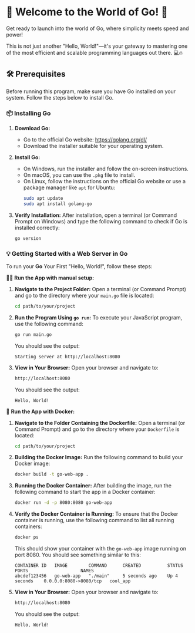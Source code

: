 # 🚀  Welcome to the World of Go! 🌟

Get ready to launch into the world of Go, where simplicity meets speed and power! 

This is not just another "Hello, World!"—it's your gateway to mastering one of the most efficient and scalable programming languages out there. 💻🔥

## 🛠️ Prerequisites

Before running this program, make sure you have Go installed on your system. Follow the steps below to install Go.

### 📦 Installing Go

1. **Download Go:**
   - Go to the official Go website: https://golang.org/dl/
   - Download the installer suitable for your operating system.

2. **Install Go:**
   - On Windows, run the installer and follow the on-screen instructions.
   - On macOS, you can use the `.pkg` file to install.
   - On Linux, follow the instructions on the official Go website or use a package manager like `apt` for Ubuntu:
     ```bash
     sudo apt update
     sudo apt install golang-go
     ```

3. **Verify Installation:**
   After installation, open a terminal (or Command Prompt on Windows) and type the following command to check if Go is installed correctly:
   ```bash
   go version
   ```

### 💡 Getting Started with a Web Server in Go

   To run your **Go** Your First "Hello, World!", follow these steps:

🧑‍💻 **Run the App with manual setup:**

   1. **Navigate to the Project Folder:**
      Open a terminal (or Command Prompt) and go to the directory where your `main.go` file is located:
      ```bash
      cd path/to/your/project
      ```
   
   2. **Run the Program Using `go run`:**
      To execute your JavaScript program, use the following command:
      ```bash
      go run main.go
      ```
      You should see the output:
      ```
      Starting server at http://localhost:8080
      ```   
   3. **View in Your Browser:**
      Open your browser and navigate to:
      ```bash
      http://localhost:8080
      ```
      You should see the output:
      ```
      Hello, World!
      ```

🐳 **Run the App with Docker:**

   1. **Navigate to the Folder Containing the Dockerfile:**
      Open a terminal (or Command Prompt) and go to the directory where your `Dockerfile` is located:
      ```bash
      cd path/to/your/project
      ```

   2. **Building the Docker Image:**
      Run the following command to build your Docker image:

      ```bash
      docker build -t go-web-app .
      ```

   4. **Running the Docker Container:**
      After building the image, run the following command to start the app in a Docker container:

      ```bash
      docker run -d -p 8080:8080 go-web-app
      ```

   5. **Verify the Docker Container is Running:**
      To ensure that the Docker container is running, use the following command to list all running containers:

      ```bash
      docker ps
      ```

      This should show your container with the `go-web-app` image running on port 8080. You should see something similar to this:
      ```
      CONTAINER ID   IMAGE        COMMAND      CREATED          STATUS          PORTS                    NAMES
      abcdef123456   go-web-app   "./main"     5 seconds ago    Up 4 seconds    0.0.0.0:8080->8080/tcp   cool_app
      ```

   6. **View in Your Browser:**
      Open your browser and navigate to:
      ```bash
      http://localhost:8080
      ```
      You should see the output:
      ```
      Hello, World!
      ```